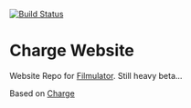 [![Build Status](https://travis-ci.org/signalwerk/filmulator-web.svg?branch=master)](https://travis-ci.org/signalwerk/filmulator-web)

# Charge Website
Website Repo for [Filmulator](https://github.com/CarVac/filmulator-gui). Still heavy beta...




Based on [Charge](https://charge.js.org/styling)

